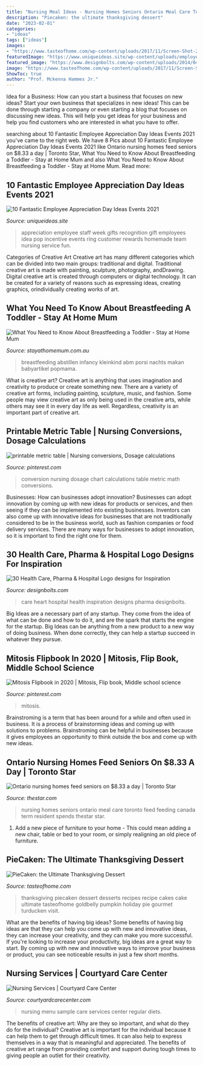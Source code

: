 ```yaml
---
title: "Nursing Meal Ideas - Nursing Homes Seniors Ontario Meal Care Toronto Feed Feeding Canada Term Resident Spends Thestar Star"
description: "Piecaken: the ultimate thanksgiving dessert"
date: "2023-02-01"
categories:
- "ideas"
tags: ["ideas"]
images:
- "https://www.tasteofhome.com/wp-content/uploads/2017/11/Screen-Shot-2017-11-17-at-4.59.15-PM-copy.jpg"
featuredImage: "https://www.uniqueideas.site/wp-content/uploads/employee-appreciation-ring-pop-idea-my-own-creations-pinterest.jpg"
featured_image: "https://www.designbolts.com/wp-content/uploads/2014/04/heart-care-logo.jpg"
image: "https://www.tasteofhome.com/wp-content/uploads/2017/11/Screen-Shot-2017-11-17-at-4.59.15-PM-copy.jpg"
ShowToc: true
author: "Prof. Mckenna Hammes Jr."
---
```



Idea for a Business: How can you start a business that focuses on new ideas?
Start your own business that specializes in new ideas! This can be done through starting a company or even starting a blog that focuses on discussing new ideas. This will help you get ideas for your business and help you find customers who are interested in what you have to offer.

	

		
searching about 10 Fantastic Employee Appreciation Day Ideas Events 2021 you've came to the right web. We have 8 Pics about 10 Fantastic Employee Appreciation Day Ideas Events 2021 like Ontario nursing homes feed seniors on $8.33 a day | Toronto Star, What You Need to Know About Breastfeeding a Toddler - Stay at Home Mum and also What You Need to Know About Breastfeeding a Toddler - Stay at Home Mum. Read more:
		
    
## 10 Fantastic Employee Appreciation Day Ideas Events 2021

<img loading=lazy src="https://www.uniqueideas.site/wp-content/uploads/employee-appreciation-ring-pop-idea-my-own-creations-pinterest.jpg" onerror="this.onerror=null;this.src='https://tse2.mm.bing.net/th?id=OIP.rfZXjAcuyXr5nKMioMQkCQHaFj&amp;pid=15.1';" alt="10 Fantastic Employee Appreciation Day Ideas Events 2021">

_Source: uniqueideas.site_

>appreciation employee staff week gifts recognition gift employees idea pop incentive events ring customer rewards homemade team nursing service fun. 

	

Categories of Creative Art
Creative art has many different categories which can be divided into two main groups: traditional and digital. Traditional creative art is made with painting, sculpture, photography, andDrawing. Digital creative art is created through computers or digital technology. It can be created for a variety of reasons such as expressing ideas, creating graphics, orindividually creating works of art.

    
## What You Need To Know About Breastfeeding A Toddler - Stay At Home Mum

<img loading=lazy src="https://www.stayathomemum.com.au/wp-content/uploads/2013/11/Breastfeeding-a-toddler.jpg" onerror="this.onerror=null;this.src='https://tse1.mm.bing.net/th?id=OIP.48GFcR3620oXOzUXyEBbWgHaE8&amp;pid=15.1';" alt="What You Need to Know About Breastfeeding a Toddler - Stay at Home Mum">

_Source: stayathomemum.com.au_

>breastfeeding abstillen infancy kleinkind abm porsi nachts makan babyartikel popmama. 

	

What is creative art?
Creative art is anything that uses imagination and creativity to produce or create something new. There are a variety of creative art forms, including painting, sculpture, music, and fashion. Some people may view creative art as only being used in the creative arts, while others may see it in every day life as well. Regardless, creativity is an important part of creative art.

    
## Printable Metric Table | Nursing Conversions, Dosage Calculations

<img loading=lazy src="https://i.pinimg.com/736x/e1/eb/f8/e1ebf850c333c2f27ee89774bc6ad274.jpg" onerror="this.onerror=null;this.src='https://tse1.mm.bing.net/th?id=OIP.EIkBcN20B6qmAoEA_bc3IgHaEr&amp;pid=15.1';" alt="printable metric table | Nursing conversions, Dosage calculations">

_Source: pinterest.com_

>conversion nursing dosage chart calculations table metric math conversions. 

	

Businesses: How can businesses adopt innovation?
Businesses can adopt innovation by coming up with new ideas for products or services, and then seeing if they can be implemented into existing businesses. Inventors can also come up with innovative ideas for businesses that are not traditionally considered to be in the business world, such as fashion companies or food delivery services. There are many ways for businesses to adopt innovation, so it is important to find the right one for them.

    
## 30 Health Care, Pharma &amp; Hospital Logo Designs For Inspiration

<img loading=lazy src="https://www.designbolts.com/wp-content/uploads/2014/04/heart-care-logo.jpg" onerror="this.onerror=null;this.src='https://tse4.mm.bing.net/th?id=OIP.4ybGgnBez1hWo2D9pMsJUQHaFj&amp;pid=15.1';" alt="30 Health Care, Pharma &amp; Hospital Logo designs for Inspiration">

_Source: designbolts.com_

>care heart hospital health inspiration designs pharma designbolts. 

	

Big Ideas are a necessary part of any startup. They come from the idea of what can be done and how to do it, and are the spark that starts the engine for the startup. Big Ideas can be anything from a new product to a new way of doing business. When done correctly, they can help a startup succeed in whatever they pursue.

    
## Mitosis Flipbook In 2020 | Mitosis, Flip Book, Middle School Science

<img loading=lazy src="https://i.pinimg.com/736x/c2/4b/16/c24b16a131013b7aef4bc494100cdd5c.jpg" onerror="this.onerror=null;this.src='https://tse3.mm.bing.net/th?id=OIP.WY22ZtAY28yvNMENuGWsFAHaHa&amp;pid=15.1';" alt="Mitosis Flipbook in 2020 | Mitosis, Flip book, Middle school science">

_Source: pinterest.com_

>mitosis. 

	

Brainstroming is a term that has been around for a while and often used in business. It is a process of brainstorming ideas and coming up with solutions to problems. Brainstroming can be helpful in businesses because it gives employees an opportunity to think outside the box and come up with new ideas.

    
## Ontario Nursing Homes Feed Seniors On $8.33 A Day | Toronto Star

<img loading=lazy src="https://www.thestar.com/content/dam/thestar/news/canada/2017/03/10/ontario-nursing-homes-feed-seniors-on-833-a-day/nursing-home-meal.jpg" onerror="this.onerror=null;this.src='https://tse1.mm.bing.net/th?id=OIP.oM5ToRBQIZN50F1G6-MPkQHaEK&amp;pid=15.1';" alt="Ontario nursing homes feed seniors on $8.33 a day | Toronto Star">

_Source: thestar.com_

>nursing homes seniors ontario meal care toronto feed feeding canada term resident spends thestar star. 

	

1. Add a new piece of furniture to your home - This could mean adding a new chair, table or bed to your room, or simply realigning an old piece of furniture.

    
## PieCaken: The Ultimate Thanksgiving Dessert

<img loading=lazy src="https://www.tasteofhome.com/wp-content/uploads/2017/11/Screen-Shot-2017-11-17-at-4.59.15-PM-copy.jpg" onerror="this.onerror=null;this.src='https://tse2.mm.bing.net/th?id=OIP.fYIummNTxPTgq_KgmcJaMAHaHZ&amp;pid=15.1';" alt="PieCaken: the Ultimate Thanksgiving Dessert">

_Source: tasteofhome.com_

>thanksgiving piecaken dessert desserts recipes recipe cakes cake ultimate tasteofhome goldbelly pumpkin holiday pie gourmet turducken visit. 

	

What are the benefits of having big ideas?
Some benefits of having big ideas are that they can help you come up with new and innovative ideas, they can increase your creativity, and they can make you more successful. If you're looking to increase your productivity, big ideas are a great way to start. By coming up with new and innovative ways to improve your business or product, you can see noticeable results in just a few short months.

    
## Nursing Services | Courtyard Care Center

<img loading=lazy src="http://courtyardcarecenter.com/upload/img/dietaryMenu.png?1491484086549" onerror="this.onerror=null;this.src='https://tse2.mm.bing.net/th?id=OIP.8qyhaS2t96VxGc_JqVr33QHaDP&amp;pid=15.1';" alt="Nursing Services | Courtyard Care Center">

_Source: courtyardcarecenter.com_

>nursing menu sample care services center regular diets. 

	

The benefits of creative art: Why are they so important, and what do they do for the individual?
Creative art is important for the individual because it can help them to get through difficult times. It can also help to express themselves in a way that is meaningful and appreciated. The benefits of creative art range from providing comfort and support during tough times to giving people an outlet for their creativity.

